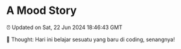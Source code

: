 # A Mood Story

⏰ Updated on Sat, 22 Jun 2024 18:46:43 GMT

💭 Thought: Hari ini belajar sesuatu yang baru di coding, senangnya!


